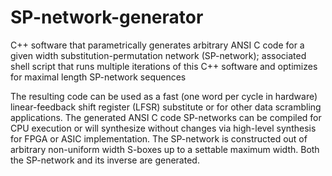 # SP-network-generator
C++ software that parametrically generates arbitrary ANSI C code for a given width substitution-permutation network (SP-network); associated shell script that runs multiple iterations of this C++ software and optimizes for maximal length SP-network sequences

The resulting code can be used as a fast (one word per cycle in hardware) linear-feedback shift register (LFSR) substitute or for other data scrambling applications. The generated ANSI C code SP-networks can be compiled for CPU execution or will synthesize without changes via high-level synthesis for FPGA or ASIC implementation.  The SP-network is constructed out of arbitrary non-uniform width S-boxes up to a settable maximum width.  Both the SP-network and its inverse are generated.
